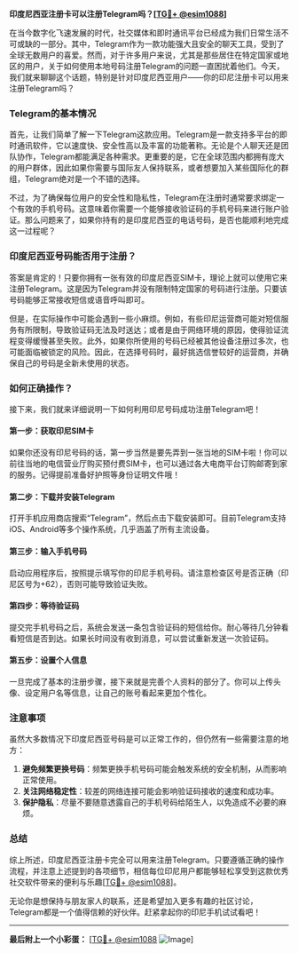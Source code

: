**印度尼西亚注册卡可以注册Telegram吗？[[TG💪+ @esim1088](https://t.me/s/esim1088)]**

在当今数字化飞速发展的时代，社交媒体和即时通讯平台已经成为我们日常生活不可或缺的一部分。其中，Telegram作为一款功能强大且安全的聊天工具，受到了全球无数用户的喜爱。然而，对于许多用户来说，尤其是那些居住在特定国家或地区的用户，关于如何使用本地号码注册Telegram的问题一直困扰着他们。今天，我们就来聊聊这个话题，特别是针对印度尼西亚用户——你的印尼注册卡可以用来注册Telegram吗？

### Telegram的基本情况

首先，让我们简单了解一下Telegram这款应用。Telegram是一款支持多平台的即时通讯软件，它以速度快、安全性高以及丰富的功能著称。无论是个人聊天还是团队协作，Telegram都能满足各种需求。更重要的是，它在全球范围内都拥有庞大的用户群体，因此如果你需要与国际友人保持联系，或者想要加入某些国际化的群组，Telegram绝对是一个不错的选择。

不过，为了确保每位用户的安全性和隐私性，Telegram在注册时通常要求绑定一个有效的手机号码。这意味着你需要一个能够接收验证码的手机号码来进行账户验证。那么问题来了，如果你持有的是印度尼西亚的电话号码，是否也能顺利地完成这一过程呢？

### 印度尼西亚号码能否用于注册？

答案是肯定的！只要你拥有一张有效的印度尼西亚SIM卡，理论上就可以使用它来注册Telegram。这是因为Telegram并没有限制特定国家的号码进行注册。只要该号码能够正常接收短信或语音呼叫即可。

但是，在实际操作中可能会遇到一些小麻烦。例如，有些印尼运营商可能对短信服务有所限制，导致验证码无法及时送达；或者是由于网络环境的原因，使得验证流程变得缓慢甚至失败。此外，如果你所使用的号码已经被其他设备注册过多次，也可能面临被锁定的风险。因此，在选择号码时，最好挑选信誉较好的运营商，并确保自己的号码是全新未使用的状态。

### 如何正确操作？

接下来，我们就来详细说明一下如何利用印尼号码成功注册Telegram吧！

#### 第一步：获取印尼SIM卡
如果你还没有印尼号码的话，第一步当然是要先弄到一张当地的SIM卡啦！你可以前往当地的电信营业厅购买预付费SIM卡，也可以通过各大电商平台订购邮寄到家的服务。记得提前准备好护照等身份证明文件哦！

#### 第二步：下载并安装Telegram
打开手机应用商店搜索“Telegram”，然后点击下载安装即可。目前Telegram支持iOS、Android等多个操作系统，几乎涵盖了所有主流设备。

#### 第三步：输入手机号码
启动应用程序后，按照提示填写你的印尼手机号码。请注意检查区号是否正确（印尼区号为+62），否则可能导致验证失败。

#### 第四步：等待验证码
提交完手机号码之后，系统会发送一条包含验证码的短信给你。耐心等待几分钟看看短信是否到达。如果长时间没有收到消息，可以尝试重新发送一次验证码。

#### 第五步：设置个人信息
一旦完成了基本的注册步骤，接下来就是完善个人资料的部分了。你可以上传头像、设定用户名等信息，让自己的账号看起来更加个性化。

### 注意事项

虽然大多数情况下印度尼西亚号码是可以正常工作的，但仍然有一些需要注意的地方：

1. **避免频繁更换号码**：频繁更换手机号码可能会触发系统的安全机制，从而影响正常使用。
2. **关注网络稳定性**：较差的网络连接可能会影响验证码接收的速度和成功率。
3. **保护隐私**：尽量不要随意透露自己的手机号码给陌生人，以免造成不必要的麻烦。

### 总结

综上所述，印度尼西亚注册卡完全可以用来注册Telegram。只要遵循正确的操作流程，并注意上述提到的各项细节，相信每位印尼用户都能够轻松享受到这款优秀社交软件带来的便利与乐趣[[TG💪+ @esim1088](https://t.me/s/esim1088)]。

无论你是想保持与朋友家人的联系，还是希望加入更多有趣的社区讨论，Telegram都是一个值得信赖的好伙伴。赶紧拿起你的印尼手机试试看吧！

---

**最后附上一个小彩蛋：** [[TG💪+ @esim1088](https://t.me/s/esim1088) ![Image](https://i.postimg.cc/4NQfJmqS/Snipaste-2025-05-13-00-14-12.png)]